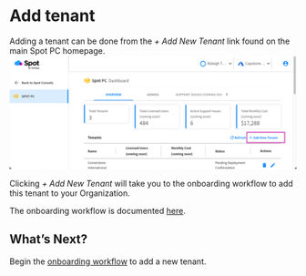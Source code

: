 <meta name="robots" content="noindex">


# Add tenant

Adding a tenant can be done from the _+ Add New Tenant_ link found on the main Spot PC homepage.
<br><img src="/spot-pc/_media/tutorials-add-tenant-01.png" />

Clicking _+ Add New Tenant_ will take you to the onboarding workflow to add this tenant to your Organization.

The onboarding workflow is documented [here](spot-pc/getting-started/onboarding-workflow/).

## What’s Next?

Begin the [onboarding workflow](spot-pc/getting-started/onboarding-workflow/) to add a new tenant.
